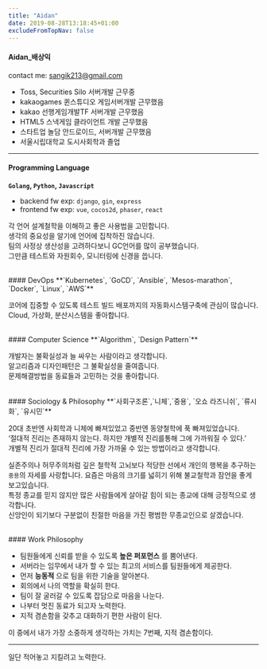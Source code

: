 ```yaml
---
title: "Aidan"
date: 2019-08-28T13:18:45+01:00
excludeFromTopNav: false
---
```


#### Aidan_배상익

contact me:  sangik213@gmail.com 

- Toss, Securities Silo 서버개발 근무중
- kakaogames 퀸스튜디오 게임서버개발 근무했음
- kakao 선행게임개발TF 서버개발 근무했음
- HTML5 스낵게임 클라이언트 개발 근무했음
- 스타트업 놀담 안드로이드, 서버개발 근무했음
- 서울시립대학교 도시사회학과 졸업

---

#### Programming Language
**`Golang`, `Python`, `Javascript`**  

- backend fw exp: `django`, `gin`, `express`
- frontend fw exp: `vue`, `cocos2d`, `phaser`, `react`

각 언어 설계철학을 이해하고 좋은 사용법을 고민합니다.  
생각의 중요성을 알기에 언어에 집착하진 않습니다.  
팀의 사정상 생산성을 고려하다보니 GC언어를 많이 공부했습니다.  
그만큼 테스트와 자원회수, 모니터링에 신경을 씁니다.  

<br>
#### DevOps
**`Kubernetes`, `GoCD`, `Ansible`, `Mesos-marathon`, `Docker`, `Linux`, `AWS`**  

코어에 집중할 수 있도록 테스트 빌드 배포까지의 자동화시스템구축에 관심이 많습니다.  
Cloud, 가상화, 분산시스템을 좋아합니다.

<br>
#### Computer Science
**`Algorithm`, `Design Pattern`**  

개발자는 불확실성과 늘 싸우는 사람이라고 생각합니다.  
알고리즘과 디자인패턴은 그 불확실성을 줄여줍니다.  
문제해결방법을 동료들과 고민하는 것을 좋아합니다.  

<br>
#### Sociology & Philosophy
**`사회구조론`,`니체`,`중용`, `오쇼 라즈니쉬`, `류시화`, `유시민`**  

20대 초반엔 사회학과 니체에 빠져있었고 중반엔 동양철학에 푹 빠져있었습니다.  
‘절대적 진리는 존재하지 않는다. 하지만 개별적 진리를통해 그에 가까워질 수 있다.’  
개별적 진리가 절대적 진리에 가장 가까울 수 있는 방법이라고 생각합니다.  

실존주의나 허무주의처럼 깊은 철학적 고뇌보다 적당한 선에서 개인의 행복을 추구하는 `중용`의 자세를 사랑합니다.
요즘은 마음의 크기를 넓히기 위해 불교철학과 잠언을 좋게 보고있습니다.  
특정 종교를 믿지 않지만 많은 사람들에게 살아갈 힘이 되는 종교에 대해 긍정적으로 생각합니다.  
신앙인이 되기보다 구분없이 친절한 마음을 가진 평범한 무종교인으로 살겠습니다.


<br>
#### Work Philosophy

- 팀원들에게 신뢰를 받을 수 있도록 **높은 퍼포먼스** 를 뿜어낸다.  
- 서버라는 임무에서 내가 할 수 있는 최고의 서비스를 팀원들에게 제공한다.  
- 먼저 **능동적** 으로 팀을 위한 기술을 알아본다.  
- 회의에서 나의 역할을 확실히 한다.    
- 팀이 잘 굴러갈 수 있도록 잡담으로 마음을 나눈다.  
- 나부터 멋진 동료가 되고자 노력한다.  
- 지적 겸손함을 갖추고 대화하기 편한 사람이 된다.

이 중에서 내가 가장 소중하게 생각하는 가치는 7번째, 지적 겸손함이다.  


---
일단 적어놓고 지킬려고 노력한다.
